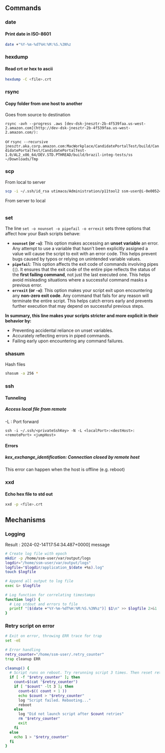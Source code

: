 ## Commands
### date
#### Print date in ISO-8601
```bash
date +"%Y-%m-%dT%H:%M:%S.%3N%z
```

### hexdump
#### Read crt or hex to ascii
```bash
hexdump -C <file>.crt
```

### rsync
#### Copy folder from one host to another

Goes from source to destination  
  
`rsync -avh --progress .aws [dev-dsk-jnesztr-2b-4f539faa.us-west-2.amazon.com](http://dev-dsk-jnesztr-2b-4f539faa.us-west-2.amazon.com/):`  
  
or `rsync --recursive jnesztr.aka.corp.amazon.com:MacWorkplace/CandidatePortalTest/build/CandidatePortalTest/CandidatePortalTest-1.0/AL2_x86_64/DEV.STD.PTHREAD/build/brazil-integ-tests/ss ~/Downloads/Tmp`

### scp
From local to server
```bash
scp -i ~/.ssh/id_rsa utimaco/Administration/p11tool2 ssm-user@i-0e005241698fa326c:/home/ssm-user
```

From server to local
```bash

```
### set
The line `set -o nounset -o pipefail -o errexit` sets three options that affect how your Bash scripts behave:

- **`nounset` (or `-u`)**: This option makes accessing an **unset variable** an error. Any attempt to use a variable that hasn't been explicitly assigned a value will cause the script to exit with an error code. This helps prevent bugs caused by typos or relying on unintended variable values.
- **`pipefail`**: This option affects the exit code of commands involving pipes (`|`). It ensures that the exit code of the entire pipe reflects the status of the **first failing command**, not just the last executed one. This helps avoid misleading situations where a successful command masks a previous error.
- **`errexit` (or `-e`)**: This option makes your script exit upon encountering any **non-zero exit code**. Any command that fails for any reason will terminate the entire script. This helps catch errors early and prevents further execution that may depend on successful previous steps.

**In summary, this line makes your scripts stricter and more explicit in their behavior by:**

- Preventing accidental reliance on unset variables.
- Accurately reflecting errors in piped commands.
- Failing early upon encountering any command failures.
### shasum
Hash files
```bash
shasum -a 256 *
```
### ssh
#### Tunneling
##### Access local file from remote 
-L : Port forward
```
ssh -i ~/.ssh/<privateSshKey> -N -L <localPort>:<destHost>:<remotePort> <jumpHost>
```

#### Errors
##### kex_exchange_identification: Connection closed by remote host
This error can happen when the host is offline (e.g. reboot)

### xxd
#### Echo hex file to std out
```bash
xxd -p <file>.crt
```

## Mechanisms
### Logging
Result : 2024-02-14T17:54:34.487+0000] message
```sh
# Create log file with epoch  
mkdir -p /home/ssm-user/var/output/logs  
logdir="/home/ssm-user/var/output/logs"  
logfile="$logdir/application_$(date +%s).log"  
touch $logfile  
  
# Append all output to log file  
exec &> $logfile  
  
# Log function for correlating timestamps  
function log() {  
  # Log stdout and errors to file  
  printf "[$(date +"%Y-%m-%dT%H:%M:%S.%3N%z")] $1\n" >> $logfile 2>&1  
}
```

### Retry script on error
```sh
# Exit on error, throwing ERR trace for trap  
set -eE  
  
# Error handling  
retry_counter="/home/ssm-user/.retry_counter"  
trap cleanup ERR  
  
cleanup() {  
  # Script runs on reboot. Try rerunning script 3 times. Then reset retry counter by removing file.  
  if [ -f "$retry_counter" ]; then  
    count=$(cat "$retry_counter")  
    if [ "$count" -lt 3 ]; then  
      count=$(( count + 1 ))  
      echo $count > "$retry_counter"  
      log "Script failed. Rebooting..."  
      reboot  
    else  
      log "Did not launch script after $count retries"
	  rm "$retry_counter"  
      exit  
    fi  
  else    
    echo 1 > "$retry_counter"  
  fi  
}
```